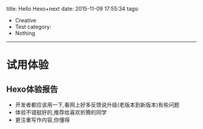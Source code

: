 title: Hello Hexo+next
date: 2015-11-09 17:55:34
tags:
- Creative
- Test
category:
- Nothing
---

# 试用体验

## Hexo体验报告
* 开发者都应该用一下,看网上好多反馈说升级(老版本到新版本)有些问题
* 体验不错挺好的,推荐给喜欢折腾的同学
* 更注重写作内容,你懂得


